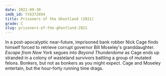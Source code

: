 ```yaml
---
date: 2021-09-30
imdb_id: tt6372694
title: Prisoners of the Ghostland (2021)
grade: C
slug: prisoners-of-the-ghostland-2021
---
```


In a post-apocalyptic near-future, imprisoned bank robber Nick Cage finds himself forced to retrieve corrupt governor Bill Moseley's granddaughter. <span data-imdb-id="tt0082340">_Escape from New York_</span> segues into <span data-imdb-id="tt0089530">_Beyond Thunderdome_</span> as Cage ends up stranded in a colony of wasteland survivors battling a group of mutated felons. Bonkers, but not as bonkers as you might expect. Cage and Moseley entertain, but the hour-forty running time drags.